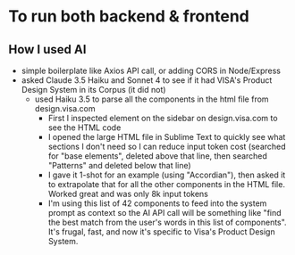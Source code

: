 # To run both backend & frontend



## How I used AI
- simple boilerplate like Axios API call, or adding CORS in Node/Express
- asked Claude 3.5 Haiku and Sonnet 4 to see if it had VISA's Product Design System in its Corpus (it did not)
  - used Haiku 3.5 to parse all the components in the html file from design.visa.com
    - First I inspected element on the sidebar on design.visa.com to see the HTML code
    - I opened the large HTML file in Sublime Text to quickly see what sections I don't need so I can reduce input token cost (searched for "base elements", deleted above that line, then searched "Patterns" and deleted below that line)
    - I gave it 1-shot for an example (using "Accordian"), then asked it to extrapolate that for all the other components in the HTML file. Worked great and was only 8k input tokens
    - I'm using this list of 42 components to feed into the system prompt as context so the AI API call will be something like "find the best match from the user's words in this list of components". It's frugal, fast, and now it's specific to Visa's Product Design System.
